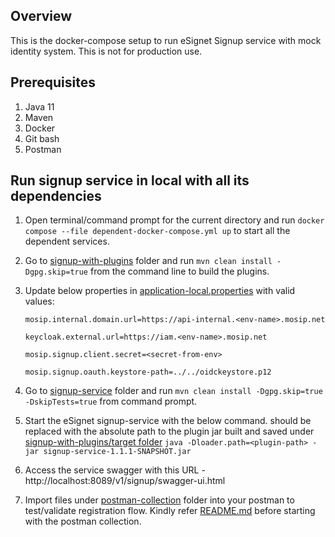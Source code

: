 ## Overview

This is the docker-compose setup to run eSignet Signup service with mock identity system. This is not for production use.

## Prerequisites

1. Java 11
2. Maven
3. Docker
4. Git bash
5. Postman

## Run signup service in local with all its dependencies

1. Open terminal/command prompt for the current directory and run `docker compose --file dependent-docker-compose.yml up` to start all the dependent services.
2. Go to [signup-with-plugins](../signup-with-plugins) folder and run `mvn clean install -Dgpg.skip=true` from the command line to build the plugins.
3. Update below properties in [application-local.properties](../signup-service/src/main/resources/application-local.properties) with valid values:

       mosip.internal.domain.url=https://api-internal.<env-name>.mosip.net

       keycloak.external.url=https://iam.<env-name>.mosip.net

       mosip.signup.client.secret=<secret-from-env>

       mosip.signup.oauth.keystore-path=../../oidckeystore.p12

5. Go to [signup-service](../signup-service) folder and run `mvn clean install -Dgpg.skip=true -DskipTests=true` from command prompt.
6. Start the eSignet signup-service with the below command. <plugin-path> should be replaced with the absolute path to the plugin jar built and saved under [signup-with-plugins/target folder](../signup-with-plugins/target)
   `java -Dloader.path=<plugin-path> -jar signup-service-1.1.1-SNAPSHOT.jar`

7. Access the service swagger with this URL - http://localhost:8089/v1/signup/swagger-ui.html
8. Import files under [postman-collection](../postman-collection) folder into your postman to test/validate registration flow. Kindly refer [README.md](../postman-collection/README.md) before starting with the postman collection.